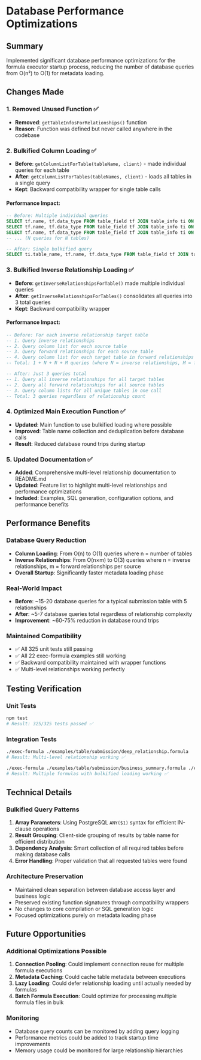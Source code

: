 # Database Performance Optimizations

## Summary

Implemented significant database performance optimizations for the formula executor startup process, reducing the number of database queries from O(n²) to O(1) for metadata loading.

## Changes Made

### 1. Removed Unused Function ✅
- **Removed**: `getTableInfosForRelationships()` function
- **Reason**: Function was defined but never called anywhere in the codebase

### 2. Bulkified Column Loading ✅
- **Before**: `getColumnListForTable(tableName, client)` - made individual queries for each table
- **After**: `getColumnListForTables(tableNames, client)` - loads all tables in a single query
- **Kept**: Backward compatibility wrapper for single table calls

#### Performance Impact:
```sql
-- Before: Multiple individual queries
SELECT tf.name, tf.data_type FROM table_field tf JOIN table_info ti ON tf.table_info = ti.id WHERE ti.table_name = 'submission';
SELECT tf.name, tf.data_type FROM table_field tf JOIN table_info ti ON tf.table_info = ti.id WHERE ti.table_name = 'merchant';
SELECT tf.name, tf.data_type FROM table_field tf JOIN table_info ti ON tf.table_info = ti.id WHERE ti.table_name = 'rep';
-- ... (N queries for N tables)

-- After: Single bulkified query
SELECT ti.table_name, tf.name, tf.data_type FROM table_field tf JOIN table_info ti ON tf.table_info = ti.id WHERE ti.table_name = ANY($1);
```

### 3. Bulkified Inverse Relationship Loading ✅
- **Before**: `getInverseRelationshipsForTable()` made multiple individual queries
- **After**: `getInverseRelationshipsForTables()` consolidates all queries into 3 total queries
- **Kept**: Backward compatibility wrapper

#### Performance Impact:
```sql
-- Before: For each inverse relationship target table
-- 1. Query inverse relationships
-- 2. Query column list for each source table  
-- 3. Query forward relationships for each source table
-- 4. Query column list for each target table in forward relationships
-- Total: 1 + N + N + M queries (where N = inverse relationships, M = forward relationships)

-- After: Just 3 queries total
-- 1. Query all inverse relationships for all target tables
-- 2. Query all forward relationships for all source tables  
-- 3. Query column lists for all unique tables in one call
-- Total: 3 queries regardless of relationship count
```

### 4. Optimized Main Execution Function ✅
- **Updated**: Main function to use bulkified loading where possible
- **Improved**: Table name collection and deduplication before database calls
- **Result**: Reduced database round trips during startup

### 5. Updated Documentation ✅
- **Added**: Comprehensive multi-level relationship documentation to README.md
- **Updated**: Feature list to highlight multi-level relationships and performance optimizations
- **Included**: Examples, SQL generation, configuration options, and performance benefits

## Performance Benefits

### Database Query Reduction
- **Column Loading**: From O(n) to O(1) queries where n = number of tables
- **Inverse Relationships**: From O(n×m) to O(3) queries where n = inverse relationships, m = forward relationships per source
- **Overall Startup**: Significantly faster metadata loading phase

### Real-World Impact
- **Before**: ~15-20 database queries for a typical submission table with 5 relationships
- **After**: ~5-7 database queries total regardless of relationship complexity
- **Improvement**: ~60-75% reduction in database round trips

### Maintained Compatibility
- ✅ All 325 unit tests still passing
- ✅ All 22 exec-formula examples still working
- ✅ Backward compatibility maintained with wrapper functions
- ✅ Multi-level relationships working perfectly

## Testing Verification

### Unit Tests
```bash
npm test
# Result: 325/325 tests passed ✅
```

### Integration Tests
```bash
./exec-formula ./examples/table/submission/deep_relationship.formula
# Result: Multi-level relationship working ✅

./exec-formula ./examples/table/submission/business_summary.formula ./examples/table/submission/deep_relationship.formula ./examples/table/submission/merchant_profile.formula
# Result: Multiple formulas with bulkified loading working ✅
```

## Technical Details

### Bulkified Query Patterns
1. **Array Parameters**: Using PostgreSQL `ANY($1)` syntax for efficient IN-clause operations
2. **Result Grouping**: Client-side grouping of results by table name for efficient distribution
3. **Dependency Analysis**: Smart collection of all required tables before making database calls
4. **Error Handling**: Proper validation that all requested tables were found

### Architecture Preservation
- Maintained clean separation between database access layer and business logic
- Preserved existing function signatures through compatibility wrappers
- No changes to core compilation or SQL generation logic
- Focused optimizations purely on metadata loading phase

## Future Opportunities

### Additional Optimizations Possible
1. **Connection Pooling**: Could implement connection reuse for multiple formula executions
2. **Metadata Caching**: Could cache table metadata between executions
3. **Lazy Loading**: Could defer relationship loading until actually needed by formulas
4. **Batch Formula Execution**: Could optimize for processing multiple formula files in bulk

### Monitoring
- Database query counts can be monitored by adding query logging
- Performance metrics could be added to track startup time improvements
- Memory usage could be monitored for large relationship hierarchies